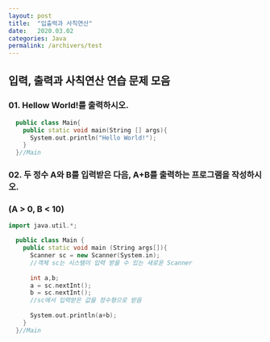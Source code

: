 ```yaml
---
layout: post
title:  "입출력과 사칙연산"
date:   2020.03.02
categories: Java
permalink: /archivers/test
---
```

## 입력, 출력과 사칙연산 연습 문제 모음

### 01. Hellow World!를 출력하시오.

~~~cpp
  public class Main{
    public static void main(String [] args){
      System.out.println("Hello World!");
    }
  }//Main
~~~

### 02. 두 정수 A와 B를 입력받은 다음, A+B를 출력하는 프로그램을 작성하시오.
### (A > 0, B < 10)

~~~cpp
import java.util.*;

  public class Main {
    public static void main (String args[]){
      Scanner sc = new Scanner(System.in);
      //객체 sc는 시스템이 입력 받을 수 있는 새로운 Scanner
      
      int a,b;
      a = sc.nextInt();
      b = sc.nextInt();
      //sc에서 입력받은 값을 정수형으로 받음
      
      System.out.println(a+b);
    }
  }//Main
~~~
  


